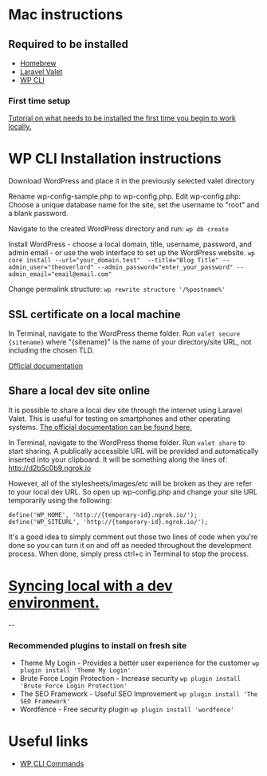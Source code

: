 # Mac instructions

## Required to be installed

* [Homebrew](https://brew.sh/)
* [Laravel Valet](https://laravel.com/docs/5.4/valet)
* [WP CLI](http://wp-cli.org/)


### First time setup

[Tutorial on what needs to be installed the first time you begin to work locally.](https://code.tutsplus.com/tutorials/using-laravel-valet-for-wordpress-development--cms-26519)


# WP CLI Installation instructions

Download WordPress and place it in the previously selected valet directory

Rename wp-config-sample.php to wp-config.php. Edit wp-config.php: Choose a unique database name for the site, set the username to "root" and a blank password.

Navigate to the created WordPress directory and run:
`wp db create`

Install WordPress - choose a local domain, title, username, password, and admin email - or use the web interface to set up the WordPress website. 
`wp core install --url="your_domain.test"  --title="Blog Title" --admin_user="theoverlord" --admin_password="enter_your_password" --admin_email="email@email.com"`

Change permalink structure:
`wp rewrite structure '/%postname%'`


## SSL certificate on a local machine

In Terminal, navigate to the WordPress theme folder. Run `valet secure {sitename}` where "{sitename}" is the name of your directory/site URL, not including the chosen TLD. 

[Official documentation](https://laravel.com/docs/5.7/valet#serving-sites)


## Share a local dev site online

It is possible to share a local dev site through the internet using Laravel Valet. This is useful for testing on smartphones and other operating systems. [The official documentation can be found here.](https://laravel.com/docs/5.7/valet#sharing-sites)

In Terminal, navigate to the WordPress theme folder. Run `valet share` to start sharing. A publically accessible URL will be provided and automatically inserted into your clipboard. It will be something along the lines of: http://d2b5c0b9.ngrok.io

However, all of the stylesheets/images/etc will be broken as they are refer to your local dev URL. So open up wp-config.php and change your site URL temporarily using the following: 

`define('WP_HOME', 'http://{temporary-id}.ngrok.io/');
define('WP_SITEURL', 'http://{temporary-id}.ngrok.io/');`

It's a good idea to simply comment out those two lines of code when you're done so you can turn it on and off as needed throughout the development process. When done, simply press ctrl+c in Terminal to stop the process. 


# [Syncing local with a dev environment.](sync-wp-local-dev.md)

--

### Recommended plugins to install on fresh site

* Theme My Login - Provides a better user experience for the customer
	`wp plugin install 'Theme My Login'`
* Brute Force Login Protection - Increase security
	`wp plugin install 'Brute Force Login Protection'`
* The SEO Framework - Useful SEO Improvement
	`wp plugin install 'The SEO Framework'`
* Wordfence - Free security plugin
	`wp plugin install 'wordfence'`


# Useful links

* [WP CLI Commands](https://developer.wordpress.org/cli/commands/)
